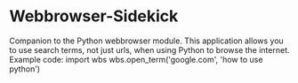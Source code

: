 # Webbrowser-Sidekick
Companion to the Python webbrowser module.
This application allows you to use search terms, not just urls, when using Python to browse the internet.
Example code:
    import wbs
    wbs.open_term('google.com', 'how to use python')
